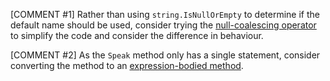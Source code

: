 [COMMENT #1]
Rather than using `string.IsNullOrEmpty` to determine if the default name should be used, consider trying the [null-coalescing operator](https://docs.microsoft.com/en-us/dotnet/csharp/language-reference/operators/null-coalescing-operator) to simplify the code and consider the difference in behaviour.

[COMMENT #2]
As the `Speak` method only has a single statement, consider converting the method to an [expression-bodied method](https://docs.microsoft.com/en-us/dotnet/csharp/programming-guide/statements-expressions-operators/expression-bodied-members#methods).